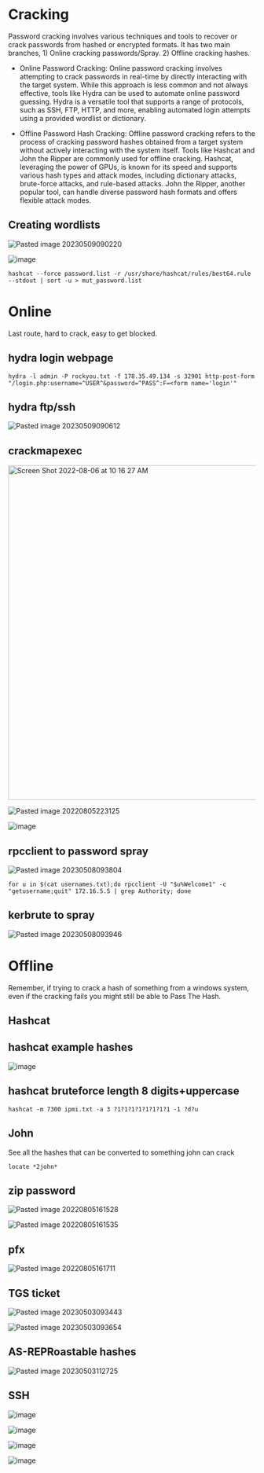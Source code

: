# Cracking
Password cracking involves various techniques and tools to recover or crack passwords from hashed or encrypted formats.
It has two main branches, 1) Online cracking passwords/Spray. 2) Offline cracking hashes.

* Online Password Cracking: Online password cracking involves attempting to crack passwords in real-time by directly interacting with the target system. While this approach is less common and not always effective, tools like Hydra can be used to automate online password guessing. Hydra is a versatile tool that supports a range of protocols, such as SSH, FTP, HTTP, and more, enabling automated login attempts using a provided wordlist or dictionary.

* Offline Password Hash Cracking: Offline password cracking refers to the process of cracking password hashes obtained from a target system without actively interacting with the system itself. Tools like Hashcat and John the Ripper are commonly used for offline cracking. Hashcat, leveraging the power of GPUs, is known for its speed and supports various hash types and attack modes, including dictionary attacks, brute-force attacks, and rule-based attacks. John the Ripper, another popular tool, can handle diverse password hash formats and offers flexible attack modes.

## Creating wordlists
![Pasted image 20230509090220](https://github.com/dbissell6/Shadow_Stone/assets/50979196/54c6eb3e-a0bd-4e30-ae44-2473c2703348)


![image](https://github.com/dbissell6/Shadow_Stone/assets/50979196/e19d3ea8-7a76-4678-83dc-0e8bba6f894f)

```
hashcat --force password.list -r /usr/share/hashcat/rules/best64.rule --stdout | sort -u > mut_password.list
```
# Online
Last route, hard to crack, easy to get blocked.

## hydra login webpage
```
hydra -l admin -P rockyou.txt -f 178.35.49.134 -s 32901 http-post-form "/login.php:username=^USER^&password=^PASS^:F=<form name='login'"
```
## hydra ftp/ssh
![Pasted image 20230509090612](https://github.com/dbissell6/Shadow_Stone/assets/50979196/0be7b78a-b10d-4edf-b1cb-5b28402c216b)

## crackmapexec

<img width="681" alt="Screen Shot 2022-08-06 at 10 16 27 AM" src="https://github.com/dbissell6/Shadow_Stone/assets/50979196/7ec8a6d2-1cb5-41da-860e-03ccd188f8f0">

![Pasted image 20220805223125](https://github.com/dbissell6/Shadow_Stone/assets/50979196/07107201-2407-44ba-8e22-95d1f5a0f9ca)

![image](https://github.com/dbissell6/Shadow_Stone/assets/50979196/665cab1d-ed45-478b-8caa-9c8ef85f0ba6)


## rpcclient to password spray
![Pasted image 20230508093804](https://github.com/dbissell6/Shadow_Stone/assets/50979196/404d14eb-881b-48d0-8fec-7fc0147330fb)

```
for u in $(cat usernames.txt);do rpcclient -U "$u%Welcome1" -c "getusername;quit" 172.16.5.5 | grep Authority; done
```
## kerbrute to spray

![Pasted image 20230508093946](https://github.com/dbissell6/Shadow_Stone/assets/50979196/37b9f071-4e6e-4e66-953d-bd116c0f04ca)


# Offline
Remember, if trying to crack a hash of something from a windows system, even if the cracking fails you might still be able to Pass The Hash.



## Hashcat

## hashcat example hashes

![image](https://github.com/dbissell6/Shadow_Stone/assets/50979196/41352270-138e-4883-9a67-6c67197c3b95)


## hashcat bruteforce length 8 digits+uppercase

```
hashcat -m 7300 ipmi.txt -a 3 ?1?1?1?1?1?1?1?1 -1 ?d?u
```

## John 
See all the hashes that can be converted to something john can crack
```
locate *2john*
```


## zip password
![Pasted image 20220805161528](https://github.com/dbissell6/Shadow_Stone/assets/50979196/eeed6c7b-2722-4d0c-aa1b-82c38390554a)

![Pasted image 20220805161535](https://github.com/dbissell6/Shadow_Stone/assets/50979196/b48c3d5b-1cdc-41df-9346-302b54ba2d71)

## pfx
![Pasted image 20220805161711](https://github.com/dbissell6/Shadow_Stone/assets/50979196/30eb6a80-1283-430e-a0ad-723acc91a2d4)

## TGS ticket

![Pasted image 20230503093443](https://github.com/dbissell6/Shadow_Stone/assets/50979196/e734a700-997d-4ce9-abe2-a9622c1c6988)

![Pasted image 20230503093654](https://github.com/dbissell6/Shadow_Stone/assets/50979196/6d0336e0-2db4-4de3-bc22-20e7b46e5df2)

## AS-REPRoastable hashes
![Pasted image 20230503112725](https://github.com/dbissell6/Shadow_Stone/assets/50979196/28d33815-bf5f-4b74-841b-7e51389c715a)

## SSH

![image](https://github.com/dbissell6/Shadow_Stone/assets/50979196/83168a86-d864-4a78-a466-d28c524f86a6)

![image](https://github.com/dbissell6/Shadow_Stone/assets/50979196/bee30523-84f3-4241-ac99-7fd431dfff39)

![image](https://github.com/dbissell6/Shadow_Stone/assets/50979196/f4dc63bd-7305-4816-9414-436321ffeac9)

![image](https://github.com/dbissell6/Shadow_Stone/assets/50979196/32d8b87c-c786-4bba-aabc-c6230e4d44a5)


